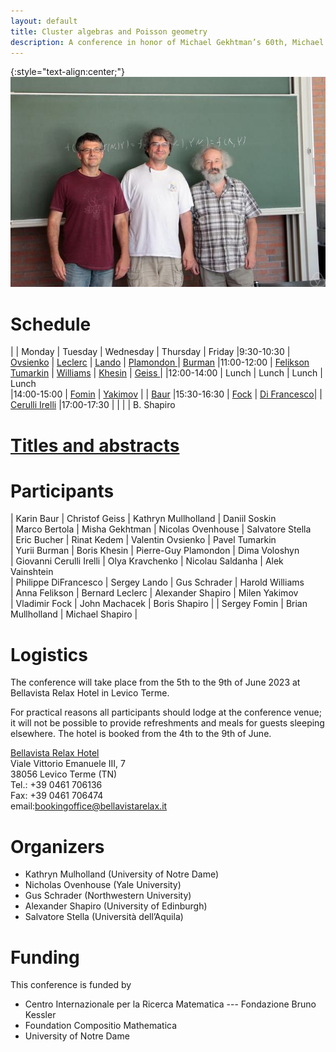 ```yaml
---
layout: default
title: Cluster algebras and Poisson geometry
description: A conference in honor of Michael Gekhtman’s 60th, Michael Shapiro’s 60th and Alek Vainshtein’s 65th birthdays
---
```


{:style="text-align:center;"}
![Birthdayboys](./photo.jpg)

# Schedule

|                | Monday                             						   | Tuesday       								| Wednesday      							| Thursday            | Friday 
|9:30-10:30      | [Ovsienko](abstracts.html#ovsienko)                         | [Leclerc](abstracts.html#leclerc) 	    	| [Lando](abstracts.html#lando)             | [Plamondon		](abstracts.html#plamondon		)    | [Burman](abstracts.html#burman)
|11:00-12:00     | [Felikson Tumarkin](abstracts.html#felikson-tumarkin)       | [Williams](abstracts.html#williams)    	| [Khesin](abstracts.html#khesin)       	| [Geiss			](abstracts.html#geiss			)    | 
|12:00-14:00     | Lunch        						                       | Lunch         								| Lunch          							| Lunch				
|14:00-15:00     | [Fomin](abstracts.html#fomin)                               | [Yakimov](abstracts.html#yakimov)     		|                							| [Baur](abstracts.html#baur)
|15:30-16:30     | [Fock](abstracts.html#fock)                                 | [Di Francesco](abstracts.html#di-francesco)|                							| [Cerulli Irelli](abstracts.html#cerulli-irelli)
|17:00-17:30     |                                    						   |               								|                							| B. Shapiro

# [Titles and abstracts](abstracts.html)

# Participants

| Karin Baur				  | Christof Geiss      | Kathryn Mullholland  | Daniil Soskin                            
| Marco Bertola               | Misha Gekhtman      | Nicolas Ovenhouse    | Salvatore Stella    
| Eric Bucher                 | Rinat Kedem         | Valentin Ovsienko    | Pavel Tumarkin      
| Yurii Burman                | Boris Khesin        | Pierre-Guy Plamondon | Dima Voloshyn       
| Giovanni Cerulli Irelli     | Olya Kravchenko     | Nicolau Saldanha     | Alek Vainshtein     
| Philippe DiFrancesco        | Sergey Lando        | Gus Schrader         | Harold Williams     
| Anna Felikson               | Bernard Leclerc     | Alexander Shapiro    | Milen Yakimov       
| Vladimir Fock               | John Machacek       | Boris Shapiro        | 
| Sergey Fomin	              | Brian Mullholland	| Michael Shapiro      |
     
# Logistics

The conference will take place from the 5th to the 9th of June 2023 at Bellavista
Relax Hotel in Levico Terme. 

For practical reasons all participants should lodge at the conference venue; it
will not be possible to provide refreshments and meals for guests sleeping
elsewhere. The hotel is booked from the 4th to the 9th of June.

[Bellavista Relax Hotel](https://www.bellavistarelax.it/)  
Viale Vittorio Emanuele III, 7  
38056 Levico Terme (TN)  
Tel.:  +39 0461 706136  
Fax:  +39 0461 706474  
email:[bookingoffice@bellavistarelax.it](mailto:bookingoffice@bellavistarelax.it)


# Organizers

- Kathryn Mulholland (University of Notre Dame)
- Nicholas Ovenhouse (Yale University)
- Gus Schrader (Northwestern University)
- Alexander Shapiro (University of Edinburgh)
- Salvatore Stella (Università dell’Aquila)

# Funding

This conference is funded by

- Centro Internazionale per la Ricerca Matematica --- Fondazione Bruno Kessler
- Foundation Compositio Mathematica
- University of Notre Dame
